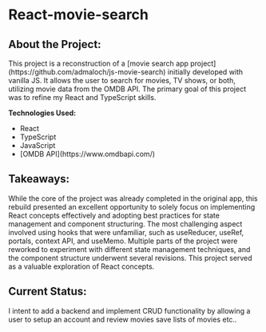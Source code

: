 # React-movie-search

<h2>About the Project:</h2>
<p>This project is a reconstruction of a [movie search app project](https://github.com/admaloch/js-movie-search) initially developed with vanilla JS. It allows the user to search for movies, TV shows, or both, utilizing movie data from the OMDB API. The primary goal of this project was to refine my React and TypeScript skills.</p>   


<b>Technologies Used:</b><br/>
<ul>
  <li>React</li>
  <li>TypeScript</li>
  <li>JavaScript</li>
  <li>[OMDB API](https://www.omdbapi.com/)</li>
</ul>


<h2>Takeaways:</h2>
<p>While the core of the project was already completed in the original app, this rebuild presented an excellent opportunity to solely focus on implementing React concepts effectively and adopting best practices for state management and component structuring. The most challenging aspect involved using hooks that were unfamiliar, such as useReducer, useRef, portals, context API, and useMemo. Multiple parts of the project were reworked to experiment with different state management techniques, and the component structure underwent several revisions. This project served as a valuable exploration of React concepts.</p>

<h2>Current Status:</h2>
<p>I intent to add a backend and implement CRUD functionality by allowing a user to setup an account and review movies save lists of movies etc..
</p>


